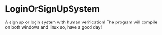# LoginOrSignUpSystem
A sign up or login system with human verification!
The program will compile on both windows and linux so, have a good day!
